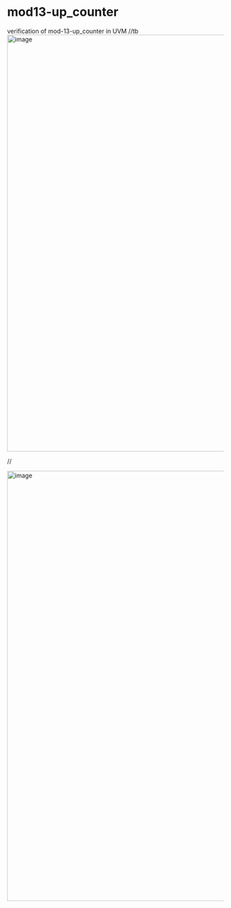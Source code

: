 # mod13-up_counter

verification of mod-13-up_counter in UVM
//tb
<img width="968" alt="image" src="https://github.com/navi2311/mod13-up_counter/assets/134842758/ab2e7b6e-e483-4656-9354-e16a352463c5">


//


<img width="999" alt="image" src="https://github.com/navi2311/mod13-up_counter/assets/134842758/a94616a5-b5a2-436f-8322-7e420735a24a">
